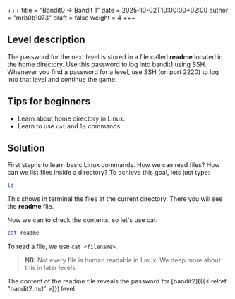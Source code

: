 +++
title = "Bandit0 -> Bandit 1"
date = 2025-10-02T10:00:00+02:00
author = "mrb0b1073"
draft = false
weight = 4
+++

## Level description
The password for the next level is stored in a file called **readme** located in the home directory. Use this password to log into bandit1 using SSH. Whenever you find a password for a level, use SSH (on port 2220) to log into that level and continue the game.

## Tips for beginners
- Learn about home directory in Linux. 
- Learn to use `cat` and `ls` commands.

## Solution
First step is to learn basic Linux commands. How we can read files? How can we list files inside a directory? To achieve this goal, lets just type:
```bash
ls
```
This shows in terminal the files at the current directory. There you will see the **readme** file.

Now we can to check the contents, so let's use cat:
```bash
cat readme
```
To read a file, we use `cat <filename>`.
> **NB:** Not every file is human readable in Linux. We deep more about this in later levels.

The content of the readme file reveals the password for [bandit2]({{< relref "bandit2.md" >}}) level.


